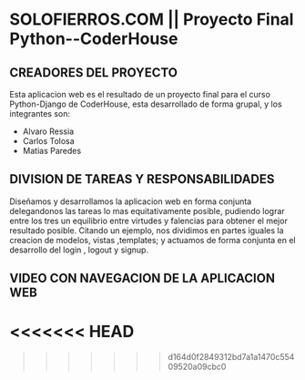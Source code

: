 # SOLOFIERROS.COM || Proyecto Final Python--CoderHouse

## CREADORES DEL PROYECTO

Esta aplicacion web es el resultado de un proyecto final para el curso Python-Django de CoderHouse, esta desarrollado de forma grupal, y los integrantes son:

<ul>
    <li>Alvaro Ressia</li>
    <li>Carlos Tolosa</li>
    <li>Matias Paredes</li>
</ul>

## DIVISION DE TAREAS Y RESPONSABILIDADES

Diseñamos y desarrollamos la aplicacion web en forma conjunta delegandonos las tareas lo mas equitativamente posible, pudiendo lograr entre los tres un equilibrio entre virtudes y falencias para obtener el mejor resultado posible.
Citando un ejemplo, nos dividimos en partes iguales la creacion de modelos, vistas ,templates; y actuamos de forma conjunta en el desarrollo del login , logout y signup.


## VIDEO CON NAVEGACION DE LA APLICACION WEB


<<<<<<< HEAD
=======

>>>>>>> d164d0f2849312bd7a1a1470c55409520a09cbc0
